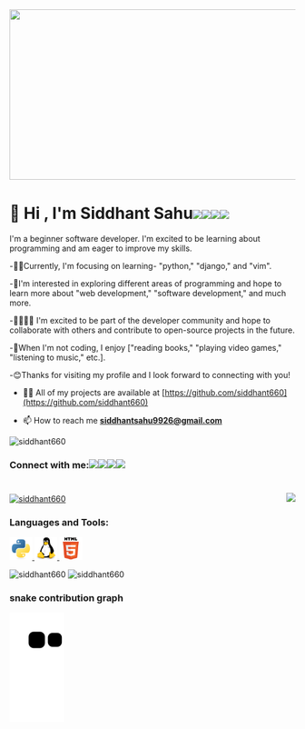 <img src="https://i.pinimg.com/originals/76/1e/b7/761eb728134243adecd752587e2a2dde.gif" width=1320 height=300>
 
 # 👋 Hi , I'm Siddhant Sahu<img src="https://emoji.slack-edge.com/T0172CCPGUW/party-blob/d7253707fa13e9ee.gif" width="30"/><img src="https://emoji.slack-edge.com/T0172CCPGUW/party-blob/d7253707fa13e9ee.gif" width="30"/><img src="https://emoji.slack-edge.com/T0172CCPGUW/party-blob/d7253707fa13e9ee.gif" width="30"/><img src="https://emoji.slack-edge.com/T0172CCPGUW/party-blob/d7253707fa13e9ee.gif" width="30"/></h2> 
 
<p>  
I'm a beginner software developer. I'm excited to be learning about programming and am eager to improve my skills.

-👨‍💻Currently, I'm focusing on learning- "python," "django," and "vim". 
   
-🤔I'm interested in exploring different areas of programming and hope to learn more about "web development," "software development," and much more.

-👨‍💻👩‍💻  I'm excited to be part of the developer community and hope to collaborate with others and contribute to open-source projects in the future.

-🎨When I'm not coding, I enjoy ["reading books," "playing video games," "listening to music," etc.]. 
  
-😊Thanks for visiting my profile and I look forward to connecting with you!
</p>

- 👨‍💻 All of my projects are available at [https://github.com/siddhant660](https://github.com/siddhant660)

- 📫 How to reach me **siddhantsahu9926@gmail.com**

<p align="left"> <img src="https://komarev.com/ghpvc/?username=siddhant660&label=Profile%20views&color=0e75b6&style=flat" alt="siddhant660" /> </p>

<h3 align="left">Connect with me:<img src="https://emoji.slack-edge.com/T0172CCPGUW/party-blob/d7253707fa13e9ee.gif" width="30"/><img src="https://emoji.slack-edge.com/T0172CCPGUW/party-blob/d7253707fa13e9ee.gif" width="30"/><img src="https://emoji.slack-edge.com/T0172CCPGUW/party-blob/d7253707fa13e9ee.gif" width="30"/><img src="https://emoji.slack-edge.com/T0172CCPGUW/party-blob/d7253707fa13e9ee.gif" width="30"/></h2> <h1 align="center" ></h3>



<p align="left">
<a href="https://www.instagram.com/" target="blank"><img align="center" src="https://raw.githubusercontent.com/rahuldkjain/github-profile-readme-generator/master/src/images/icons/Social/instagram.svg" alt="siddhant660" height="30" width="40" /></a>
 <img align="right" src="https://user-images.githubusercontent.com/121472284/236687687-7da00c47-3b8f-4599-9fa5-d561e524b93c.png">
</p>

<h3 align="left">Languages and Tools:</h3>
<p align="left"> <a href="https://www.python.org" target="_blank" rel="noreferrer"> <img src="https://raw.githubusercontent.com/devicons/devicon/master/icons/python/python-original.svg" alt="python" width="40" height="40"/> </a>  <a href="https://www.linux.org/" target="_blank" rel="noreferrer"> <img src="https://raw.githubusercontent.com/devicons/devicon/master/icons/linux/linux-original.svg" alt="linux" width="40" height="40"/> </a> <a href="https://www.w3.org/html/" target="_blank" rel="noreferrer"> <img src="https://raw.githubusercontent.com/devicons/devicon/master/icons/html5/html5-original-wordmark.svg" alt="html5" width="40" height="40"/> </a> </p>



  <img src="https://github-readme-stats.vercel.app/api?username=siddhant660&show_icons=true&locale=en&count_private=true&bg_color=663399&title_color=fff&text_color=fff" alt="siddhant660" width="400" />

<img src="https://github-readme-stats.vercel.app/api/top-langs?username=siddhant660&show_icons=true&locale=en&layout=compact&bg_color=663399&title_color=fff&text_color=fff" alt="siddhant660" width="400" />

<h3 align="left">snake contribution graph </h3>

![snake animation](https://github.com/siddhant660/siddhant660/blob/output/github-contribution-grid-snake.svg)

